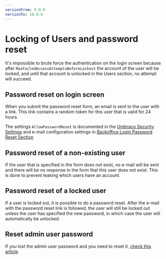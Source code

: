 ```yaml
---
versionFrom: 9.0.0
versionTo: 10.0.0
---
```


# Locking of Users and password reset

It's impossible to brute force the authentication on the login screen because after `MaxFailedAccessAttemptsBeforeLockout` the account of the user will be locked, and until that account is unlocked in the Users section, no attempt will succeed.

## Password reset on login screen

When you submit the password reset form, an email is sent to the user with a link. This link contains a random token for this user that is valid for 24 hours.

The settings `AllowPasswordReset` is documented in the [Umbraco Security Settings](../V9-Config/SecuritySettings/) and e-mail configuration settings in [Backoffice Login Password Reset Section](../../02-Grundlagen/Backoffice/Login/index.md#password-reset)

## Password reset of a non-existing user

If the user that is specified in the form does not exist, no e-mail will be sent and there will be no response in the form that this user does not exist. This is done to prevent leaking which users have an account.

## Password reset of a locked user

If a user is locked out, it is possible to do a password reset. After the e-mail with the password reset link is followed, the user will still be locked out unless the user has specified the new password, in which case the user will automatically be unlocked.

## Reset admin user password

If you lost the admin user password and you need to reset it, [check this article](reset-admin-password.md).
